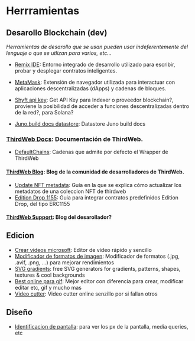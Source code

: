 # Herrramientas

## Desarollo Blockchain (dev)

*Herramientas de desarollo que se usan pueden usar indeferentemente del lenguaje o que se utlizan para varios, etc...*

- [Remix IDE](https://remix.ethereum.org/): Entorno integrado de desarrollo utilizado para escribir, probar y desplegar contratos inteligentes.
- [MetaMask](https://metamask.io/): Extensión de navegador utilizada para interactuar con aplicaciones descentralizadas (dApps) y cadenas de bloques.

- [Shyft api key](https://shyft.to/get-api-key): Get API Key para Indexer o proveedor blockchain?, proviene la posibilidad de acceder a funciones descentralizadas dentro de la red?, para Solana?
- [Juno.build docs datastore](https://juno.build/docs/build/datastore): Datastore Juno build docs
### [ThirdWeb Docs](https://portal.thirdweb.com/): Documentación de ThirdWeb.
- [DefaultChains](https://portal.thirdweb.com/react/v4/ThirdwebProvider#default-chains): Cadenas que admite por defecto el Wrapper de ThirdWeb
#### [ThirdWeb Blog](https://blog.thirdweb.com/): Blog de la comunidad de desarrolladores de ThirdWeb.
- [Update NFT metadata](https://blog.thirdweb.com/changelog/updating-and-freezing-nft-metadata/): Guía en la que se explica cómo actualizar los metadatos de una coleccion NFT de thirdweb
- [Edition Drop 1155](https://blog.thirdweb.com/guides/how-to-create-an-open-edition-nft-drop/): Guia para integrar contratos predefinidos Edition Drop, del tipo ERC1155
#### [ThirdWeb Support](https://support.thirdweb.com/): Blog del desarollador?
## Edicion
- [Crear videos microsoft](https://clipchamp.com/es/): Editor de vídeo rápido y sencillo
- [Modificador de formatos de imagen](https://squoosh.app/editor): Modificador de formatos (.jpg, .avif, .png, ...) para mejorar rendimientos
- [SVG gradients](https://fffuel.co/): free SVG generators for gradients, patterns, shapes, textures & cool backgrounds
- [Best online para gif](https://ezgif.com/): Mejor editor con diferencia para crear, modificar editar etc, gif y mucho mas
- [Video cutter](https://online-video-cutter.com/es/): Video cutter online senzillo por si fallan otros
## Diseño
- [Identificacion de pantalla](https://www.mydevice.io/): para ver los px de la pantalla, media queries, etc
